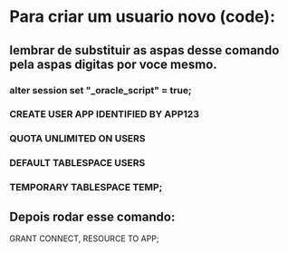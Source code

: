 # Para criar um usuario novo (code):
## lembrar de substituir as aspas desse comando pela aspas digitas por voce mesmo.
### alter session set "_oracle_script" = true;
### CREATE USER APP IDENTIFIED BY APP123
### QUOTA UNLIMITED ON USERS
### DEFAULT TABLESPACE USERS
### TEMPORARY TABLESPACE TEMP;

## Depois rodar esse comando:

GRANT CONNECT, RESOURCE TO APP;

